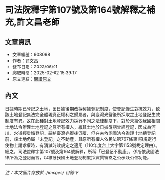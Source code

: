 # 司法院釋字第107號及第164號解釋之補充,許文昌老師

## 文章資訊
- 文章編號：908098
- 作者：許文昌
- 發布日期：2023/06/01
- 爬取時間：2025-02-02 15:39:17
- 原文連結：[閱讀原文](https://real-estate.get.com.tw/Columns/detail.aspx?no=908098)

## 內文
日據時期已登記之土地，因日據後期改採契據登記制度，使登記僅生對抗效力，致該土地登記無法完全體現真正權利之歸屬者，與臺灣光復後所採取之土地登記生效制度有異。故在此種對土地登記效力採行不同之法律制度下，對於未經依我國相關土地法令辦理土地登記之原所有權人，縱其土地於日據時期曾經登記，因成為河川、水道經塗銷登記，嗣於臺灣光復後浮覆，但在未依我國法令辦理土地總登記前，該土地仍屬「未登記」之不動產，其原所有權人依民法第767條第1項規定行使物上請求權時，有消滅時效規定之適用（110年度台上大字第1153號裁定理由）。
總之，司法院釋字第107號及第164號解釋，所稱「已登記不動產」，係指依我國法律所為之登記而言，以維護我國土地登記制度採實質審查之公示及公信功能。

---
*注：本文圖片存放於 ./images/ 目錄下*
